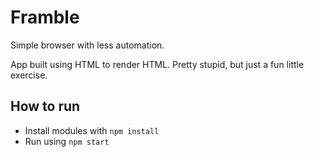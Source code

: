 # Framble

Simple browser with less automation.

App built using HTML to render HTML.
Pretty stupid, but just a fun little exercise.

## How to run

- Install modules with `npm install`
- Run using `npm start`
